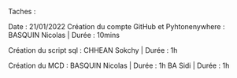 Taches : 

Date : 21/01/2022
Création du compte GitHub et Pyhtonenywhere : BASQUIN Nicolas | Durée : 10mins 

Création du script sql : CHHEAN Sokchy | Durée : 1h

Création du MCD : BASQUIN Nicolas | Durée : 1h
                  BA Sidi         | Durée :  1h


